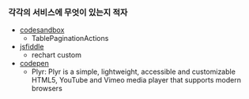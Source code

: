 ### 각각의 서비스에 무엇이 있는지 적자

-   [codesandbox](https://codesandbox.io/dashboard/home)
    -   TablePaginationActions
-   [jsfiddle](https://jsfiddle.net/user/fiddles/all/)
    -   rechart custom
-   [codepen](https://codepen.io/dashboard/)
    -   Plyr: Plyr is a simple, lightweight, accessible and customizable HTML5, YouTube and Vimeo media player that supports modern browsers

